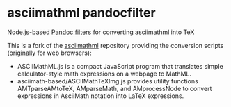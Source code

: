 asciimathml pandocfilter
========================

Node.js-based
[Pandoc filters](https://github.com/jgm/pandoc/wiki/Pandoc-Filters)
for converting asciimathml into TeX

This is a fork of the
[asciimathml](https://github.com/asciimath/asciimathml) repository
providing the conversion scripts (originally for web browsers):

* ASCIIMathML.js is a compact JavaScript program that translates
  simple calculator-style math expressions on a webpage to MathML.
* asciimath-based/ASCIIMathTeXImg.js provides utility functions
  AMTparseAMtoTeX, AMparseMath, and AMprocessNode to convert
  expressions in AsciiMath notation into LaTeX expressions.
